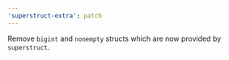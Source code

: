 ```yaml
---
'superstruct-extra': patch
---
```


Remove `bigint` and `nonempty` structs which are now provided by `superstruct`.
